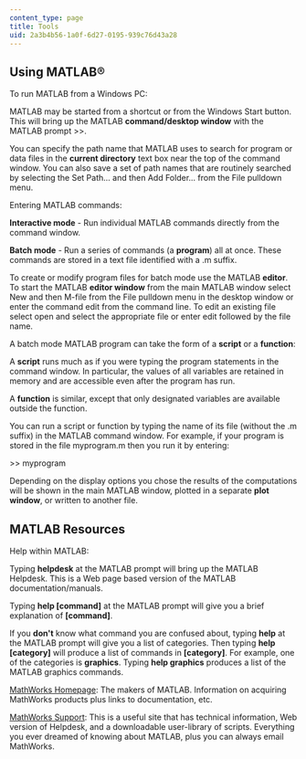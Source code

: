 ```yaml
---
content_type: page
title: Tools
uid: 2a3b4b56-1a0f-6d27-0195-939c76d43a28
---
```


Using MATLAB®
-------------

To run MATLAB from a Windows PC:

MATLAB may be started from a shortcut or from the Windows Start button. This will bring up the MATLAB **command/desktop window** with the MATLAB prompt >>.

You can specify the path name that MATLAB uses to search for program or data files in the **current directory** text box near the top of the command window. You can also save a set of path names that are routinely searched by selecting the Set Path... and then Add Folder... from the File pulldown menu.

Entering MATLAB commands:

**Interactive mode** - Run individual MATLAB commands directly from the command window.

**Batch mode** - Run a series of commands (a **program**) all at once. These commands are stored in a text file identified with a .m suffix.

To create or modify program files for batch mode use the MATLAB **editor**. To start the MATLAB **editor window** from the main MATLAB window select New and then M-file from the File pulldown menu in the desktop window or enter the command edit from the command line. To edit an existing file select open and select the appropriate file or enter edit followed by the file name.

A batch mode MATLAB program can take the form of a **script** or a **function**:

A **script** runs much as if you were typing the program statements in the command window. In particular, the values of all variables are retained in memory and are accessible even after the program has run.

A **function** is similar, except that only designated variables are available outside the function.

You can run a script or function by typing the name of its file (without the .m suffix) in the MATLAB command window. For example, if your program is stored in the file myprogram.m then you run it by entering:

\>> myprogram

Depending on the display options you chose the results of the computations will be shown in the main MATLAB window, plotted in a separate **plot window**, or written to another file.

MATLAB Resources
----------------

Help within MATLAB:

Typing **helpdesk** at the MATLAB prompt will bring up the MATLAB Helpdesk. This is a Web page based version of the MATLAB documentation/manuals.

Typing **help \[command\]** at the MATLAB prompt will give you a brief explanation of **\[command\]**.

If you **don't** know what command you are confused about, typing **help** at the MATLAB prompt will give you a list of categories. Then typing **help \[category\]** will produce a list of commands in **\[category\]**. For example, one of the categories is **graphics**. Typing **help graphics** produces a list of the MATLAB graphics commands.

[MathWorks Homepage](http://www.mathworks.com/): The makers of MATLAB. Information on acquiring MathWorks products plus links to documentation, etc.

[MathWorks Support](http://www.mathworks.com/support/): This is a useful site that has technical information, Web version of Helpdesk, and a downloadable user-library of scripts. Everything you ever dreamed of knowing about MATLAB, plus you can always email MathWorks.